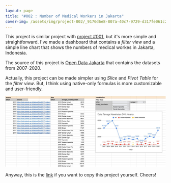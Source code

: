 ```yaml
---
layout: page
title: "#002 : Number of Medical Workers in Jakarta"
cover-img: /assets/img/project-002/_9170d6e8-807a-40c7-9729-d317fe061c28.png
---
```


This project is similar project with [project #001](https://nairkivm.github.io/projects/project-001-european-history-viewer), but it's more simple and straightforward. I've made a dashboard that contains a _filter view_ and a simple line chart that shows the numbers of medical workes in Jakarta, Indonesia.

The source of this project is [Open Data Jakarta](https://data.jakarta.go.id/dataset/jumlahtenagakesehatandkijakarta) that contains the datasets from 2007-2020.

Actually, this project can be made simpler using _Slice_ and _Pivot Table_ for the _filter view_. But, I think using native-only formulas is more customizable and user-friendly.

![Medical Workers in Jakarta](/assets/img/project-002/GBW3MvSaYAAxA_-.jpeg)

Anyway, this is the [link](https://t.co/lhKzMd48Kw) if you want to copy this project yourself. Cheers!
